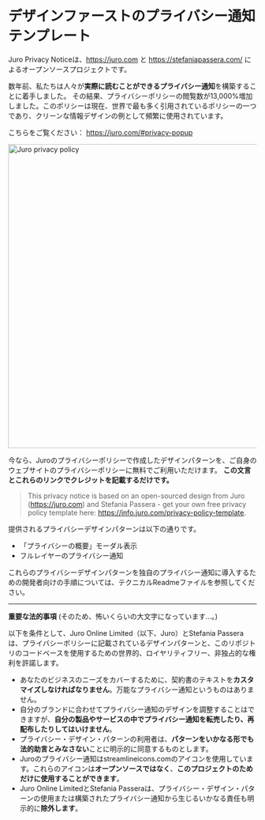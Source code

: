 # デザインファーストのプライバシー通知テンプレート

Juro Privacy Noticeは、https://juro.com と https://stefaniapassera.com/ によるオープンソースプロジェクトです。

数年前、私たちは人々が<b>実際に読むことができるプライバシー通知</b>を構築することに着手しました。
その結果、プライバシーポリシーの閲覧数が13,000%増加しました。このポリシーは現在、世界で最も多く引用されているポリシーの一つであり、クリーンな情報デザインの例として頻繁に使用されています。

こちらをご覧ください： https://juro.com/#privacy-popup

<img src="https://info.juro.com/hubfs/juro-privacy-policy-template-thumb-v2.png" alt="Juro privacy policy" width="644" height="615" />

今なら、Juroのプライバシーポリシーで作成したデザインパターンを、ご自身のウェブサイトのプライバシーポリシーに無料でご利用いただけます。 <b>この文言とこれらのリンクでクレジットを記載するだけです。</b>
 

> This privacy notice is based on an open-sourced design from Juro (https://juro.com) and Stefania Passera - get your own free privacy policy template here: https://info.juro.com/privacy-policy-template.

提供されるプライバシーデザインパターンは以下の通りです。

- 「プライバシーの概要」モーダル表示
- フルレイヤーのプライバシー通知

これらのプライバシーデザインパターンを独自のプライバシー通知に導入するための開発者向けの手順については、テクニカルReadmeファイルを参照してください。

---

<b>重要な法的事項</b> (そのため、怖いくらいの大文字になっています...。)

以下を条件として、Juro Online Limited（以下、Juro）とStefania Passeraは、プライバシーポリシーに記載されているデザインパターンと、このリポジトリのコードベースを使用するための世界的、ロイヤリティフリー、非独占的な権利を許諾します。

- あなたのビジネスのニーズをカバーするために、契約書のテキストを<b>カスタマイズしなければなりません</b>。万能なプライバシー通知というものはありません。
- 自分のブランドに合わせてプライバシー通知のデザインを調整することはできますが、<b>自分の製品やサービスの中でプライバシー通知を転売したり、再配布したりしてはいけません</b>。
- プライバシー・デザイン・パターンの利用者は、<b>パターンをいかなる形でも法的助言とみなさない</b>ことに明示的に同意するものとします。
- Juroのプライバシー通知はstreamlineicons.comのアイコンを使用しています。これらのアイコンは<b>オープンソースではなく</b>、<b>このプロジェクトのためだけに使用することができます</b>。
- Juro Online LimitedとStefania Passeraは、プライバシー・デザイン・パターンの使用または構築されたプライバシー通知から生じるいかなる責任も明示的に<b>除外します</b>。
